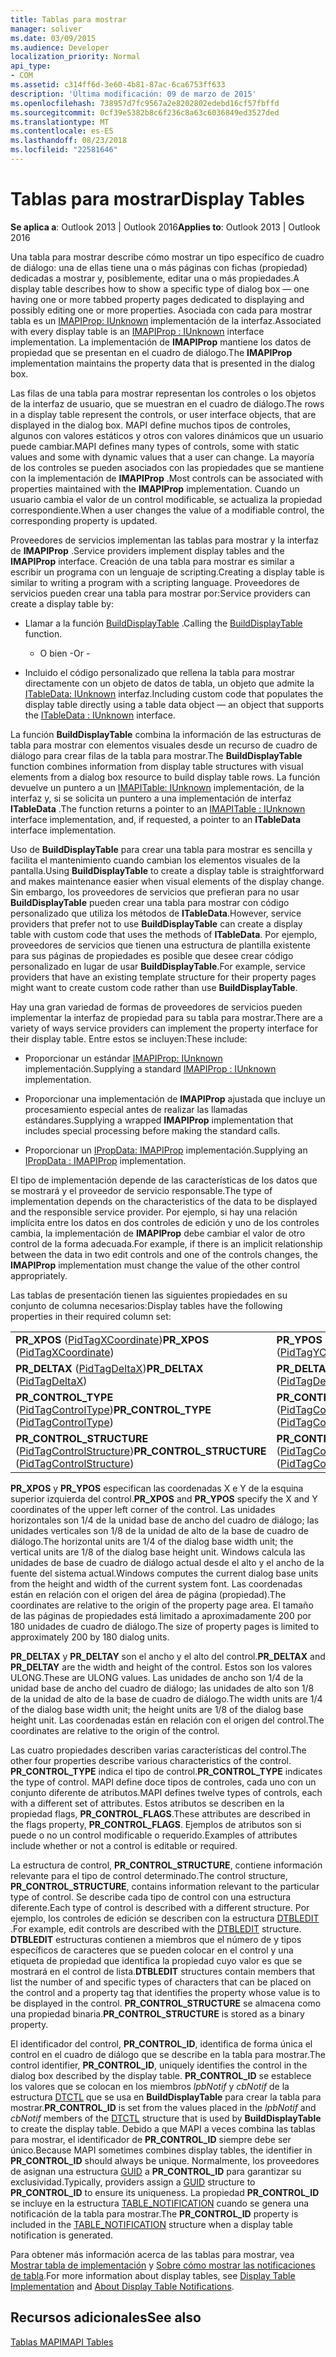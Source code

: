 ```yaml
---
title: Tablas para mostrar
manager: soliver
ms.date: 03/09/2015
ms.audience: Developer
localization_priority: Normal
api_type:
- COM
ms.assetid: c314ff6d-3e60-4b81-87ac-6ca6753ff633
description: 'Última modificación: 09 de marzo de 2015'
ms.openlocfilehash: 738957d7fc9567a2e8202802edebd16cf57fbffd
ms.sourcegitcommit: 0cf39e5382b8c6f236c8a63c6036849ed3527ded
ms.translationtype: MT
ms.contentlocale: es-ES
ms.lasthandoff: 08/23/2018
ms.locfileid: "22581646"
---
```

# <a name="display-tables"></a><span data-ttu-id="ccd0d-103">Tablas para mostrar</span><span class="sxs-lookup"><span data-stu-id="ccd0d-103">Display Tables</span></span>

  
  
<span data-ttu-id="ccd0d-104">**Se aplica a**: Outlook 2013 | Outlook 2016</span><span class="sxs-lookup"><span data-stu-id="ccd0d-104">**Applies to**: Outlook 2013 | Outlook 2016</span></span> 
  
<span data-ttu-id="ccd0d-105">Una tabla para mostrar describe cómo mostrar un tipo específico de cuadro de diálogo: una de ellas tiene una o más páginas con fichas (propiedad) dedicadas a mostrar y, posiblemente, editar una o más propiedades.</span><span class="sxs-lookup"><span data-stu-id="ccd0d-105">A display table describes how to show a specific type of dialog box — one having one or more tabbed property pages dedicated to displaying and possibly editing one or more properties.</span></span> <span data-ttu-id="ccd0d-106">Asociada con cada para mostrar tabla es un [IMAPIProp: IUnknown](imapipropiunknown.md) implementación de la interfaz.</span><span class="sxs-lookup"><span data-stu-id="ccd0d-106">Associated with every display table is an [IMAPIProp : IUnknown](imapipropiunknown.md) interface implementation.</span></span> <span data-ttu-id="ccd0d-107">La implementación de **IMAPIProp** mantiene los datos de propiedad que se presentan en el cuadro de diálogo.</span><span class="sxs-lookup"><span data-stu-id="ccd0d-107">The **IMAPIProp** implementation maintains the property data that is presented in the dialog box.</span></span> 
  
<span data-ttu-id="ccd0d-108">Las filas de una tabla para mostrar representan los controles o los objetos de la interfaz de usuario, que se muestran en el cuadro de diálogo.</span><span class="sxs-lookup"><span data-stu-id="ccd0d-108">The rows in a display table represent the controls, or user interface objects, that are displayed in the dialog box.</span></span> <span data-ttu-id="ccd0d-109">MAPI define muchos tipos de controles, algunos con valores estáticos y otros con valores dinámicos que un usuario puede cambiar.</span><span class="sxs-lookup"><span data-stu-id="ccd0d-109">MAPI defines many types of controls, some with static values and some with dynamic values that a user can change.</span></span> <span data-ttu-id="ccd0d-110">La mayoría de los controles se pueden asociados con las propiedades que se mantiene con la implementación de **IMAPIProp** .</span><span class="sxs-lookup"><span data-stu-id="ccd0d-110">Most controls can be associated with properties maintained with the **IMAPIProp** implementation.</span></span> <span data-ttu-id="ccd0d-111">Cuando un usuario cambia el valor de un control modificable, se actualiza la propiedad correspondiente.</span><span class="sxs-lookup"><span data-stu-id="ccd0d-111">When a user changes the value of a modifiable control, the corresponding property is updated.</span></span> 
  
<span data-ttu-id="ccd0d-112">Proveedores de servicios implementan las tablas para mostrar y la interfaz de **IMAPIProp** .</span><span class="sxs-lookup"><span data-stu-id="ccd0d-112">Service providers implement display tables and the **IMAPIProp** interface.</span></span> <span data-ttu-id="ccd0d-113">Creación de una tabla para mostrar es similar a escribir un programa con un lenguaje de scripting.</span><span class="sxs-lookup"><span data-stu-id="ccd0d-113">Creating a display table is similar to writing a program with a scripting language.</span></span> <span data-ttu-id="ccd0d-114">Proveedores de servicios pueden crear una tabla para mostrar por:</span><span class="sxs-lookup"><span data-stu-id="ccd0d-114">Service providers can create a display table by:</span></span> 
  
- <span data-ttu-id="ccd0d-115">Llamar a la función [BuildDisplayTable](builddisplaytable.md) .</span><span class="sxs-lookup"><span data-stu-id="ccd0d-115">Calling the [BuildDisplayTable](builddisplaytable.md) function.</span></span> 
    
    - <span data-ttu-id="ccd0d-116">O bien -</span><span class="sxs-lookup"><span data-stu-id="ccd0d-116">Or -</span></span>
    
- <span data-ttu-id="ccd0d-117">Incluido el código personalizado que rellena la tabla para mostrar directamente con un objeto de datos de tabla, un objeto que admite la [ITableData: IUnknown](itabledataiunknown.md) interfaz.</span><span class="sxs-lookup"><span data-stu-id="ccd0d-117">Including custom code that populates the display table directly using a table data object — an object that supports the [ITableData : IUnknown](itabledataiunknown.md) interface.</span></span> 
    
<span data-ttu-id="ccd0d-118">La función **BuildDisplayTable** combina la información de las estructuras de tabla para mostrar con elementos visuales desde un recurso de cuadro de diálogo para crear filas de la tabla para mostrar.</span><span class="sxs-lookup"><span data-stu-id="ccd0d-118">The **BuildDisplayTable** function combines information from display table structures with visual elements from a dialog box resource to build display table rows.</span></span> <span data-ttu-id="ccd0d-119">La función devuelve un puntero a un [IMAPITable: IUnknown](imapitableiunknown.md) implementación, de la interfaz y, si se solicita un puntero a una implementación de interfaz **ITableData** .</span><span class="sxs-lookup"><span data-stu-id="ccd0d-119">The function returns a pointer to an [IMAPITable : IUnknown](imapitableiunknown.md) interface implementation, and, if requested, a pointer to an **ITableData** interface implementation.</span></span> 
  
<span data-ttu-id="ccd0d-120">Uso de **BuildDisplayTable** para crear una tabla para mostrar es sencilla y facilita el mantenimiento cuando cambian los elementos visuales de la pantalla.</span><span class="sxs-lookup"><span data-stu-id="ccd0d-120">Using **BuildDisplayTable** to create a display table is straightforward and makes maintenance easier when visual elements of the display change.</span></span> <span data-ttu-id="ccd0d-121">Sin embargo, los proveedores de servicios que prefieran para no usar **BuildDisplayTable** pueden crear una tabla para mostrar con código personalizado que utiliza los métodos de **ITableData**.</span><span class="sxs-lookup"><span data-stu-id="ccd0d-121">However, service providers that prefer not to use **BuildDisplayTable** can create a display table with custom code that uses the methods of **ITableData**.</span></span> <span data-ttu-id="ccd0d-122">Por ejemplo, proveedores de servicios que tienen una estructura de plantilla existente para sus páginas de propiedades es posible que desee crear código personalizado en lugar de usar **BuildDisplayTable**.</span><span class="sxs-lookup"><span data-stu-id="ccd0d-122">For example, service providers that have an existing template structure for their property pages might want to create custom code rather than use **BuildDisplayTable**.</span></span>
  
<span data-ttu-id="ccd0d-123">Hay una gran variedad de formas de proveedores de servicios pueden implementar la interfaz de propiedad para su tabla para mostrar.</span><span class="sxs-lookup"><span data-stu-id="ccd0d-123">There are a variety of ways service providers can implement the property interface for their display table.</span></span> <span data-ttu-id="ccd0d-124">Entre estos se incluyen:</span><span class="sxs-lookup"><span data-stu-id="ccd0d-124">These include:</span></span>
  
- <span data-ttu-id="ccd0d-125">Proporcionar un estándar [IMAPIProp: IUnknown](imapipropiunknown.md) implementación.</span><span class="sxs-lookup"><span data-stu-id="ccd0d-125">Supplying a standard [IMAPIProp : IUnknown](imapipropiunknown.md) implementation.</span></span> 
    
- <span data-ttu-id="ccd0d-126">Proporcionar una implementación de **IMAPIProp** ajustada que incluye un procesamiento especial antes de realizar las llamadas estándares.</span><span class="sxs-lookup"><span data-stu-id="ccd0d-126">Supplying a wrapped **IMAPIProp** implementation that includes special processing before making the standard calls.</span></span> 
    
- <span data-ttu-id="ccd0d-127">Proporcionar un [IPropData: IMAPIProp](ipropdataimapiprop.md) implementación.</span><span class="sxs-lookup"><span data-stu-id="ccd0d-127">Supplying an [IPropData : IMAPIProp](ipropdataimapiprop.md) implementation.</span></span> 
    
<span data-ttu-id="ccd0d-128">El tipo de implementación depende de las características de los datos que se mostrará y el proveedor de servicio responsable.</span><span class="sxs-lookup"><span data-stu-id="ccd0d-128">The type of implementation depends on the characteristics of the data to be displayed and the responsible service provider.</span></span> <span data-ttu-id="ccd0d-129">Por ejemplo, si hay una relación implícita entre los datos en dos controles de edición y uno de los controles cambia, la implementación de **IMAPIProp** debe cambiar el valor de otro control de la forma adecuada.</span><span class="sxs-lookup"><span data-stu-id="ccd0d-129">For example, if there is an implicit relationship between the data in two edit controls and one of the controls changes, the **IMAPIProp** implementation must change the value of the other control appropriately.</span></span> 
  
<span data-ttu-id="ccd0d-130">Las tablas de presentación tienen las siguientes propiedades en su conjunto de columna necesarios:</span><span class="sxs-lookup"><span data-stu-id="ccd0d-130">Display tables have the following properties in their required column set:</span></span>
  
|||
|:-----|:-----|
|<span data-ttu-id="ccd0d-131">**PR_XPOS** ([PidTagXCoordinate](pidtagxcoordinate-canonical-property.md))</span><span class="sxs-lookup"><span data-stu-id="ccd0d-131">**PR_XPOS** ([PidTagXCoordinate](pidtagxcoordinate-canonical-property.md))</span></span>  <br/> |<span data-ttu-id="ccd0d-132">**PR_YPOS** ([PidTagYCoordinate](pidtagycoordinate-canonical-property.md))</span><span class="sxs-lookup"><span data-stu-id="ccd0d-132">**PR_YPOS** ([PidTagYCoordinate](pidtagycoordinate-canonical-property.md))</span></span>  <br/> |
|<span data-ttu-id="ccd0d-133">**PR_DELTAX** ([PidTagDeltaX](pidtagdeltax-canonical-property.md))</span><span class="sxs-lookup"><span data-stu-id="ccd0d-133">**PR_DELTAX** ([PidTagDeltaX](pidtagdeltax-canonical-property.md))</span></span>  <br/> |<span data-ttu-id="ccd0d-134">**PR_DELTAY** ([PidTagDeltaY](pidtagdeltay-canonical-property.md))</span><span class="sxs-lookup"><span data-stu-id="ccd0d-134">**PR_DELTAY** ([PidTagDeltaY](pidtagdeltay-canonical-property.md))</span></span>  <br/> |
|<span data-ttu-id="ccd0d-135">**PR_CONTROL_TYPE** ([PidTagControlType](pidtagcontroltype-canonical-property.md))</span><span class="sxs-lookup"><span data-stu-id="ccd0d-135">**PR_CONTROL_TYPE** ([PidTagControlType](pidtagcontroltype-canonical-property.md))</span></span>  <br/> |<span data-ttu-id="ccd0d-136">**PR_CONTROL_FLAGS** ([PidTagControlFlags](pidtagcontrolflags-canonical-property.md))</span><span class="sxs-lookup"><span data-stu-id="ccd0d-136">**PR_CONTROL_FLAGS** ([PidTagControlFlags](pidtagcontrolflags-canonical-property.md))</span></span>  <br/> |
|<span data-ttu-id="ccd0d-137">**PR_CONTROL_STRUCTURE** ([PidTagControlStructure](pidtagcontrolstructure-canonical-property.md))</span><span class="sxs-lookup"><span data-stu-id="ccd0d-137">**PR_CONTROL_STRUCTURE** ([PidTagControlStructure](pidtagcontrolstructure-canonical-property.md))</span></span>  <br/> |<span data-ttu-id="ccd0d-138">**PR_CONTROL_ID** ([PidTagControlId](pidtagcontrolid-canonical-property.md))</span><span class="sxs-lookup"><span data-stu-id="ccd0d-138">**PR_CONTROL_ID** ([PidTagControlId](pidtagcontrolid-canonical-property.md))</span></span>  <br/> |
   
 <span data-ttu-id="ccd0d-139">**PR_XPOS** y **PR_YPOS** especifican las coordenadas X e Y de la esquina superior izquierda del control.</span><span class="sxs-lookup"><span data-stu-id="ccd0d-139">**PR_XPOS** and **PR_YPOS** specify the X and Y coordinates of the upper left corner of the control.</span></span> <span data-ttu-id="ccd0d-140">Las unidades horizontales son 1/4 de la unidad base de ancho del cuadro de diálogo; las unidades verticales son 1/8 de la unidad de alto de la base de cuadro de diálogo.</span><span class="sxs-lookup"><span data-stu-id="ccd0d-140">The horizontal units are 1/4 of the dialog base width unit; the vertical units are 1/8 of the dialog base height unit.</span></span> <span data-ttu-id="ccd0d-141">Windows calcula las unidades de base de cuadro de diálogo actual desde el alto y el ancho de la fuente del sistema actual.</span><span class="sxs-lookup"><span data-stu-id="ccd0d-141">Windows computes the current dialog base units from the height and width of the current system font.</span></span> <span data-ttu-id="ccd0d-142">Las coordenadas están en relación con el origen del área de página (propiedad).</span><span class="sxs-lookup"><span data-stu-id="ccd0d-142">The coordinates are relative to the origin of the property page area.</span></span> <span data-ttu-id="ccd0d-143">El tamaño de las páginas de propiedades está limitado a aproximadamente 200 por 180 unidades de cuadro de diálogo.</span><span class="sxs-lookup"><span data-stu-id="ccd0d-143">The size of property pages is limited to approximately 200 by 180 dialog units.</span></span> 
  
 <span data-ttu-id="ccd0d-144">**PR_DELTAX** y **PR_DELTAY** son el ancho y el alto del control.</span><span class="sxs-lookup"><span data-stu-id="ccd0d-144">**PR_DELTAX** and **PR_DELTAY** are the width and height of the control.</span></span> <span data-ttu-id="ccd0d-145">Estos son los valores ULONG.</span><span class="sxs-lookup"><span data-stu-id="ccd0d-145">These are ULONG values.</span></span> <span data-ttu-id="ccd0d-146">Las unidades de ancho son 1/4 de la unidad base de ancho del cuadro de diálogo; las unidades de alto son 1/8 de la unidad de alto de la base de cuadro de diálogo.</span><span class="sxs-lookup"><span data-stu-id="ccd0d-146">The width units are 1/4 of the dialog base width unit; the height units are 1/8 of the dialog base height unit.</span></span> <span data-ttu-id="ccd0d-147">Las coordenadas están en relación con el origen del control.</span><span class="sxs-lookup"><span data-stu-id="ccd0d-147">The coordinates are relative to the origin of the control.</span></span> 
  
<span data-ttu-id="ccd0d-148">Las cuatro propiedades describen varias características del control.</span><span class="sxs-lookup"><span data-stu-id="ccd0d-148">The other four properties describe various characteristics of the control.</span></span> <span data-ttu-id="ccd0d-149">**PR_CONTROL_TYPE** indica el tipo de control.</span><span class="sxs-lookup"><span data-stu-id="ccd0d-149">**PR_CONTROL_TYPE** indicates the type of control.</span></span> <span data-ttu-id="ccd0d-150">MAPI define doce tipos de controles, cada uno con un conjunto diferente de atributos.</span><span class="sxs-lookup"><span data-stu-id="ccd0d-150">MAPI defines twelve types of controls, each with a different set of attributes.</span></span> <span data-ttu-id="ccd0d-151">Estos atributos se describen en la propiedad flags, **PR_CONTROL_FLAGS**.</span><span class="sxs-lookup"><span data-stu-id="ccd0d-151">These attributes are described in the flags property, **PR_CONTROL_FLAGS**.</span></span> <span data-ttu-id="ccd0d-152">Ejemplos de atributos son si puede o no un control modificable o requerido.</span><span class="sxs-lookup"><span data-stu-id="ccd0d-152">Examples of attributes include whether or not a control is editable or required.</span></span> 
  
<span data-ttu-id="ccd0d-153">La estructura de control, **PR_CONTROL_STRUCTURE**, contiene información relevante para el tipo de control determinado.</span><span class="sxs-lookup"><span data-stu-id="ccd0d-153">The control structure, **PR_CONTROL_STRUCTURE**, contains information relevant to the particular type of control.</span></span> <span data-ttu-id="ccd0d-154">Se describe cada tipo de control con una estructura diferente.</span><span class="sxs-lookup"><span data-stu-id="ccd0d-154">Each type of control is described with a different structure.</span></span> <span data-ttu-id="ccd0d-155">Por ejemplo, los controles de edición se describen con la estructura [DTBLEDIT](dtbledit.md) .</span><span class="sxs-lookup"><span data-stu-id="ccd0d-155">For example, edit controls are described with the [DTBLEDIT](dtbledit.md) structure.</span></span> <span data-ttu-id="ccd0d-156">**DTBLEDIT** estructuras contienen a miembros que el número de y tipos específicos de caracteres que se pueden colocar en el control y una etiqueta de propiedad que identifica la propiedad cuyo valor es que se mostrará en el control de lista.</span><span class="sxs-lookup"><span data-stu-id="ccd0d-156">**DTBLEDIT** structures contain members that list the number of and specific types of characters that can be placed on the control and a property tag that identifies the property whose value is to be displayed in the control.</span></span> <span data-ttu-id="ccd0d-157">**PR_CONTROL_STRUCTURE** se almacena como una propiedad binaria.</span><span class="sxs-lookup"><span data-stu-id="ccd0d-157">**PR_CONTROL_STRUCTURE** is stored as a binary property.</span></span> 
  
<span data-ttu-id="ccd0d-158">El identificador del control, **PR_CONTROL_ID**, identifica de forma única el control en el cuadro de diálogo que se describe en la tabla para mostrar.</span><span class="sxs-lookup"><span data-stu-id="ccd0d-158">The control identifier, **PR_CONTROL_ID**, uniquely identifies the control in the dialog box described by the display table.</span></span> <span data-ttu-id="ccd0d-159">**PR_CONTROL_ID** se establece los valores que se colocan en los miembros *lpbNotif* y *cbNotif* de la estructura [DTCTL](dtctl.md) que se usa en **BuildDisplayTable** para crear la tabla para mostrar.</span><span class="sxs-lookup"><span data-stu-id="ccd0d-159">**PR_CONTROL_ID** is set from the values placed in the  *lpbNotif*  and  *cbNotif*  members of the [DTCTL](dtctl.md) structure that is used by **BuildDisplayTable** to create the display table.</span></span> <span data-ttu-id="ccd0d-160">Debido a que MAPI a veces combina las tablas para mostrar, el identificador de **PR_CONTROL_ID** siempre debe ser único.</span><span class="sxs-lookup"><span data-stu-id="ccd0d-160">Because MAPI sometimes combines display tables, the identifier in **PR_CONTROL_ID** should always be unique.</span></span> <span data-ttu-id="ccd0d-161">Normalmente, los proveedores de asignan una estructura [GUID](guid.md) a **PR_CONTROL_ID** para garantizar su exclusividad.</span><span class="sxs-lookup"><span data-stu-id="ccd0d-161">Typically, providers assign a [GUID](guid.md) structure to **PR_CONTROL_ID** to ensure its uniqueness.</span></span> <span data-ttu-id="ccd0d-162">La propiedad **PR_CONTROL_ID** se incluye en la estructura [TABLE_NOTIFICATION](table_notification.md) cuando se genera una notificación de la tabla para mostrar.</span><span class="sxs-lookup"><span data-stu-id="ccd0d-162">The **PR_CONTROL_ID** property is included in the [TABLE_NOTIFICATION](table_notification.md) structure when a display table notification is generated.</span></span> 
  
<span data-ttu-id="ccd0d-163">Para obtener más información acerca de las tablas para mostrar, vea [Mostrar tabla de implementación](display-table-implementation.md) y [Sobre cómo mostrar las notificaciones de tabla](about-display-table-notifications.md).</span><span class="sxs-lookup"><span data-stu-id="ccd0d-163">For more information about display tables, see [Display Table Implementation](display-table-implementation.md) and [About Display Table Notifications](about-display-table-notifications.md).</span></span> 
  
## <a name="see-also"></a><span data-ttu-id="ccd0d-164">Recursos adicionales</span><span class="sxs-lookup"><span data-stu-id="ccd0d-164">See also</span></span>



[<span data-ttu-id="ccd0d-165">Tablas MAPI</span><span class="sxs-lookup"><span data-stu-id="ccd0d-165">MAPI Tables</span></span>](mapi-tables.md)

